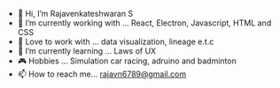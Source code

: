 - 👋 Hi, I’m Rajavenkateshwaran S
- 👀 I’m currently working with ... React, Electron, Javascript, HTML and CSS
- 💞️ Love to work with ... data visualization, lineage e.t.c 
- 🌱 I’m currently learning ... Laws of UX
- 🎮 Hobbies ... Simulation car racing, adruino and badminton
- 📫 How to reach me... rajavn6789@gmail.com

